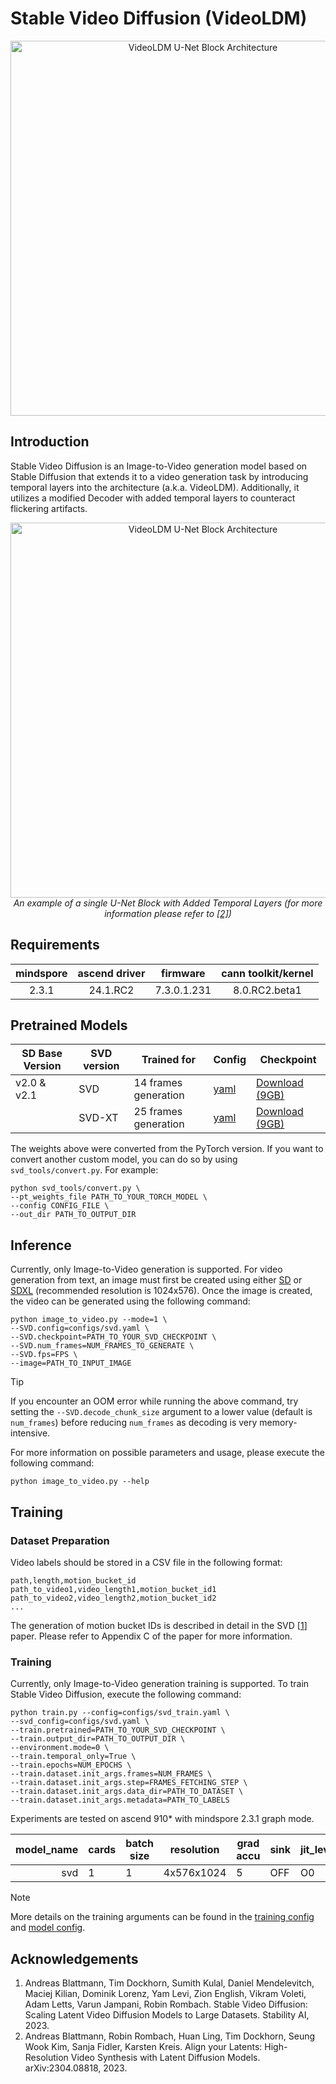 # Stable Video Diffusion (VideoLDM)

<p align="center"><img width="600" alt="VideoLDM U-Net Block Architecture"
src="https://github.com/mindspore-lab/mindone/assets/16683750/0ac4c83e-f91d-4024-a8e5-e4fdad3f251a"/></p>

## Introduction

Stable Video Diffusion is an Image-to-Video generation model based on Stable Diffusion that extends it to a video
generation task by introducing temporal layers into the architecture (a.k.a. VideoLDM). Additionally, it utilizes a
modified Decoder with added temporal layers to counteract flickering artifacts.

<p align="center"><img width="600" alt="VideoLDM U-Net Block Architecture"
src="https://github.com/mindspore-lab/mindone/assets/16683750/e291f64d-fb49-4983-b488-22d96addb9fb"/>
<br><em>An example of a single U-Net Block with Added Temporal Layers (for more information please refer to <a href="#acknowledgements">[2]</a>)</em></p>

## Requirements

| mindspore | ascend driver | firmware    | cann toolkit/kernel |
|:---------:|:-------------:|:-----------:|:-------------------:|
| 2.3.1     | 24.1.RC2      | 7.3.0.1.231 | 8.0.RC2.beta1       |

## Pretrained Models


| SD Base Version | SVD version | Trained for          | Config                      | Checkpoint                                                                                |
|-----------------|-------------|----------------------|-----------------------------|-------------------------------------------------------------------------------------------|
| v2.0 & v2.1     | SVD         | 14 frames generation | [yaml](configs/svd.yaml)    | [Download (9GB)](https://download.mindspore.cn/toolkits/mindone/svd/svd-d19a808f.ckpt)    |
|                 | SVD-XT      | 25 frames generation | [yaml](configs/svd_xt.yaml) | [Download (9GB)](https://download.mindspore.cn/toolkits/mindone/svd/svd_xt-993f895f.ckpt) |


The weights above were converted from the PyTorch version. If you want to convert another custom model, you can do so by
using `svd_tools/convert.py`. For example:

```shell
python svd_tools/convert.py \
--pt_weights_file PATH_TO_YOUR_TORCH_MODEL \
--config CONFIG_FILE \
--out_dir PATH_TO_OUTPUT_DIR
```

## Inference

Currently, only Image-to-Video generation is supported. For video generation from text, an image must first be created
using either [SD](../stable_diffusion_v2/README.md#inference) or
[SDXL](../stable_diffusion_xl/GETTING_STARTED.md#inference) (recommended resolution is 1024x576).
Once the image is created, the video can be generated using the following command:

```shell
python image_to_video.py --mode=1 \
--SVD.config=configs/svd.yaml \
--SVD.checkpoint=PATH_TO_YOUR_SVD_CHECKPOINT \
--SVD.num_frames=NUM_FRAMES_TO_GENERATE \
--SVD.fps=FPS \
--image=PATH_TO_INPUT_IMAGE
```

> [!TIP]
> If you encounter an OOM error while running the above command, try setting the `--SVD.decode_chunk_size` argument to
> a lower value (default is `num_frames`) before reducing `num_frames` as decoding is very memory-intensive.

For more information on possible parameters and usage, please execute the following command:

```shell
python image_to_video.py --help
```

## Training

### Dataset Preparation

Video labels should be stored in a CSV file in the following format:

```text
path,length,motion_bucket_id
path_to_video1,video_length1,motion_bucket_id1
path_to_video2,video_length2,motion_bucket_id2
...
```

The generation of motion bucket IDs is described in detail in the SVD [[1](#acknowledgements)] paper.
Please refer to Appendix C of the paper for more information.

### Training

Currently, only Image-to-Video generation training is supported.
To train Stable Video Diffusion, execute the following command:

```shell
python train.py --config=configs/svd_train.yaml \
--svd_config=configs/svd.yaml \
--train.pretrained=PATH_TO_YOUR_SVD_CHECKPOINT \
--train.output_dir=PATH_TO_OUTPUT_DIR \
--environment.mode=0 \
--train.temporal_only=True \
--train.epochs=NUM_EPOCHS \
--train.dataset.init_args.frames=NUM_FRAMES \
--train.dataset.init_args.step=FRAMES_FETCHING_STEP \
--train.dataset.init_args.data_dir=PATH_TO_DATASET \
--train.dataset.init_args.metadata=PATH_TO_LABELS
```

Experiments are tested on ascend 910* with mindspore 2.3.1 graph mode.


|  model_name  | cards | batch size  | resolution | grad accu  |sink | jit_level | graph compile | s/step | recipe |
|-------------:|-------|-------------|-------------|-----------|-----|---------|--------------|---------| ------|
|     svd     |    1  |      1     |   4x576x1024 |     5    |  OFF | O0    |     6 mins   |   1.18   | [yaml](configs/svd_train.yaml) |


> [!NOTE]
> More details on the training arguments can be found in the [training config](configs/svd_train.yaml)
> and [model config](configs/svd.yaml).



## Acknowledgements

1. Andreas Blattmann, Tim Dockhorn, Sumith Kulal, Daniel Mendelevitch, Maciej Kilian, Dominik Lorenz, Yam Levi, Zion
   English, Vikram Voleti, Adam Letts, Varun Jampani, Robin Rombach. Stable Video Diffusion: Scaling Latent Video
   Diffusion Models to Large Datasets. Stability AI, 2023.
2. Andreas Blattmann, Robin Rombach, Huan Ling, Tim Dockhorn, Seung Wook Kim, Sanja Fidler, Karsten Kreis. Align your
   Latents: High-Resolution Video Synthesis with Latent Diffusion Models. arXiv:2304.08818, 2023.
